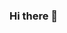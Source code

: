 ### Hi there 👋

<!--
**ffASOO/ffASOO** is a ✨ _special_ ✨ repository because its `README.md` (this file) appears on your GitHub profile.




-->
